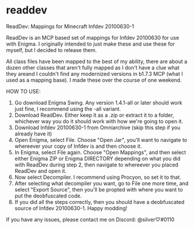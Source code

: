 # readdev
ReadDev:  Mappings for Minecraft Infdev 20100630-1

ReadDev is an MCP based set of mappings for Infdev 20100630 for use with Enigma.  I originally intended to just make these and use these for myself, but I decided to release them.

All class files have been mapped to the best of my ability, there are about a dozen other classes that aren't fully mapped as I don't have a clue what they areand I couldn't find any modernized versions in b1.7.3 MCP (what I used as a mapping base).  I made these over the course of one weekend.

HOW TO USE:
1. Go download Enigma Swing.  Any version 1.4.1-all or later should work just fine, I recommend using the -all variant.
2. Download ReadDev.  Either keep it as a .zip or extract it to a folder, whichever way you do it should work with how we're going to open it.
3. Download Infdev 20100630-1 from Omniarchive (skip this step if you already have it)
4. Open Enigma, select File.  Choose "Open Jar", you'll want to navigate to whereever your copy of Infdev is and then choose it.
5. In Enigma, select File again.  Choose "Open Mappings", and then select either Enigma ZIP or Enigma DIRECTORY depending on what you did with ReadDev during step 2, then navigate to whereever you placed ReadDev and open it.
6. Now select Decompiler.  I recommend using Procyon, so set it to that.
7. After selecting what decompiler you want, go to File one more time, and select "Export Source", then you'll be propted with where you want to put the deobfuscated code.  
8. If you did all the steps correctly, then you should have a deobfuscated source of Infdev 20100630-1.  Happy modding!

If you have any issues, please contact me on Discord: @silver♡#0110
